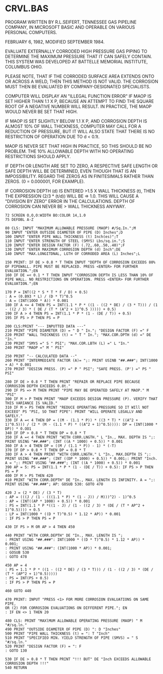 # CRVL.BAS

PROGRAM WRITTEN BY R.L.SEIFERT, TENNESSEE GAS PIPELINE COMPANY, IN MICROSOFT BASIC AND OPERABLE ON VARIOUS PERSONAL COMPUTERS.

FEBRUARY 6, 1982, MODIFIED SEPTEMBER 1984.

EVALUATE EXTERNALLY CORRODED HIGH PRESSURE GAS PIPING TO DETERMINE THE MAXIMUM PRESSURE THAT IT CAN SAFELY CONTAIN.
THIS SYSTEM WAS DEVELOPED AT BATTELLE MEMORIAL INSTITUTE, COLUMBUS OHIO.

PLEASE NOTE, THAT IF THE CORRODED SURFACE AREA EXTENDS ONTO OR ACROSS A WELD, THEN THIS METHOD IS NOT VALID.
THE CORROSION MUST THEN BE EVALUATED BY COMPANY-DESIGNATED SPECIALISTS.

COMPUTER WILL DISPLAY AN "ILLEGAL FUNCTION ERROR" IF MAOP IS SET HIGHER THAN 1.1 X P,
BECAUSE AN ATTEMPT TO FIND THE SQUARE ROOT OF A NEGATIVE NUMBER WILL RESULT.
IN PRACTICE, THE MAOP WOULD NEVER BE SET THAT HIGH.

IF MAOP IS SET SLIGHTLY BELOW 1.1 X P, AND CORROSION DEPTH IS ALMOST 10% OF WALL THICKNESS,
COMPUTER MAY CALL FOR A REDUCTION OF PRESSURE, BUT IT WILL ALSO STATE THAT THERE IS NO RESTRICTION OF OPERATION DUE TO d < 0.1t.

MAOP IS NEVER SET THAT HIGH IN PRACTICE, SO THIS SHOULD BE NO PROBLEM. THE 10% ALLOWABLE DEPTH WITH NO OPERATING RESTRICTIONS SHOULD APPLY.

IF DEPTH OR LENGTH ARE SET TO ZERO, A RESPECTIVE SAFE LENGTH OR SAFE DEPTH WILL BE DETERMINED, EVEN THOUGH THAT IS AN IMPOSSIBILITY.
REGARD THE ZEROS AS IN FINITESIMAL5 RATHER THAN ZEROS. (0 = 0.000001, FOR EXAMPLE).

IF CORROSION DEPTH (d) IS ENTERED >1.5 X WALL THICKNESS (t), THEN THE EXPRESSION (2/3 * (t/d)) WILL BE => 1.0.
THIS WILL CAUSE A "DIVISION BY ZERO" ERROR IN THE CALCULATIONS.
DEPTH OF CORROSION CAN NEVER BE > WALL THICKNESS ANYWAY.

```BASIC
72 SCREEN O,O,O:WIDTH BO:COLOR 14,1.0
75 DEFDBL A-Z

80 CLS: INPUT "MAXIMUM ALLOWABLE PRESSURE (MAOP) #/Sq.In.";M
90 INPUT "ENTER OUTSIDE DIAMETER OF PIPE (D) Inches";D
100 INPUT "ENTER PIPE WALL THICKNESS (t) Inch(es)";T
110 INPUT "ENTER STRENGTH OF STEEL (SMYS) Lbs/sq.in.";S
120 INPUT "ENTER DESIGN FACTOR (F) (.72,.60,.50,.40)";F
130 INPUT "ENTER MAXIMUM CORROSION DEPTH (d) Inch";DE
140 INPUT "MAX.LONGITDNAL, LGTH OF CORRODED AREA (L) Inches";L

150 PRINT: IF DE > 0.8 * T THEN INPUT "DEPTH OF CORROSION EXCEEDS 80% OF PIPEWALL. PIPE MUST BE REPLACED. PRESS <ENTER> FOR FURTHER EVALUATION.";EN
160 IF DE =< 0.1 * T THEN INPUT "CORROSION DEPTH IS LESS THAN 10% OF PIPE WALL. NO RESTRICTIONS ON OPERATION. PRESS <ENTER> FOR FURTHER EVALUATION.";EN

170 P = INT((2 * S * T * F / D) + 0.5)
: A = (0.B93 * L) / (D * T)^0.5
: A = (INT(1OOO * A)) * 0.001
180 IF A <= 4 THEN PS = INT(1.1 * P * ((1 - ((2 * DE) / (3 * T))) / (1 - ((2 / 3) * ( DE / (T * (A^2 + 1)^0.5 ))))) + 0.5)
190 IF A > 4 THEN PS = INT(1.1 * P * (1 - (DE / T)) + 0.5)
195 IF PS > P THEN PS = P

200 CLS:PRINT "--- INPUTTED DATA ---"
210 PRINT "PIPE DIAMETER (D) = " D " In."; "DESIGN FACTOR (F) =" F
220 PRINT "WALL THICKNESS (t) = " T " In."; "MAX.COR.DPTH (d) =" DE "In."
230 PRINT "SMYS =" S " PSI"; "MAX.COR.LBTH (L) =" L "In."
240 PRINT "MAOP =" M " PSI"

250 PRINT "-- CALCULATED DATA --"
260 PRINT "INTERMEDIATE FACTOR (A)= ";: PRINT USINB "##.###"; INT(1000 + A) * 0.001
270 PRINT "DESISN PRESS. (P) =" P " PSI"; "SAFE PRESS. (P') =" PS " PSI"

280 IF DE > 0.8 * T THEN PRINT "REPAIR OR REPLACE PIPE BECAUSE CORROSION DEPTH EXCEEDS 0.8t."
290 IF PS => M THEN PRINT "PIPE MAY BE OPERATED SAFELY AT MAOP." M "PSI"
300 IF M > P THEN PRINT "MAOP EXCEEDS DESIGN PRESSURE (P). VERIFY THAT THIS VARIANCE IS VALID."
310 IF M > PS THEN PRINT "REDUCE OPERATlNG PRESSURE SO IT WIll NOT EXCEEO" PS "PSI, SO THAT PIPE": PRINT "WILL OPERATE LEGALLV AND SAFELY."
330 IF A =< 4 THEN DP = ((M - (1.1 * P)) * ((3 * T) * ((A^2 + 1)^0.5))) / (2 * (M - (1.1 * P) * ((A^2 + 1)^0.5)))): DP = (INT(1000 * DP)) * 0.OO1
340 IF DP > 0.8 * T THEN DP = 0.8 * T
350 IF A =< 4 THEN PRINT "WITH CORR.LNGTH." L "In., MAX. DEPTH IS ";: PRINT USING "##.###"; (INT ((A * 1000) + 0.5)) * 0.001
360 IF A > 4 THEN DP = ((M / (1.1 * P)) - 1) * (-T)
370 IF DP > 0.8 * T THEN DP = 0.8 * T
38O IF A > 4 THEN PRINT "WITH CORR.LNGTH." L "In., MAX.DEPTH IS ";: PRINT USING "##.###"; (INT ((DP * 1000) + 0.5)) * 0.001;: PRINT "Inch. A = ";: PRINT USING "##.###"; (INT ((A * 1000) + 0.5)) * 0.001
390 AP = 5: PS = INT(1.1 * P * (1 - (DE / T)) + 0.5): IF PS > P THEN PS = P
400 IF M > PS THEN 420
410 PRINT "WITH CORR.DEPTH" DE "In., MAX. LENGTH IS INFINITY. A = ";: PRINT USING "##.###"; AP: GOSUB 530: GOTO 470

420 J = (2 * DE) / (3 * T)
: AP = (((J / (1 - (((1.1 * P) * (1 - J)) / M)))^2) - 1)^0.5
: AP = (INT((AP * 1000) + 0.5)) * 0.001
: PS = INT(1.1 * P *((1 - J) / (1 - ((2 / 3) * (DE / (T * AP^2 + 1)^0.5)))) + 0.5
: LP = INT(1000 * ((D * T)^0.5) * 1.12 * AP)) * 0.001
: IF PS > P THEN PS = P

430 IF PS > M OR AP > 4 THEN 450

440 PRINT "WlTH CORR.DEPTH" DE "In., MAX. LENGTH IS ";
: PRINT USING "##.###": INT(1000 * ((D * T)^0.5) * 1.12 * AP)) * 0.001;
: PRINT USING "##.###": (INT(1000 * AP)) * 0.001;
: GOSUB 530
: GOTO 478

450 AP = 4
: PS = 1.1 * P * ((1 - ((2 * DE) / (3 * T))) / (1 - ((2 / 3) * (DE / (T * (AP^2 + 1)^0.5)))))
: PS = INT(PS + 0.5)
: IF PS > P THEN PS = P

460 GOTO 440

470 PRINT: INPUT "PRESS <1> FOR MORE CORROSION EVALUATIONS ON SAME PIPE,
OR (2) FOR CORROSION EVALUATIONS ON DIFFERENT PIPE."; EN
: IF EN <> 1 THEN 20

480 CLS: PRINT "MAXlMUM ALLOWABLE OPERATING PRESSURE (MAOP) " M "#/sq.ln."
490 PRINT "OUTSIDE DIAMETER OF PIPE (D) ": D "Inches"
500 PRINT "PIPE WALL THICKNESS (t) = ": T "Inch"
510 PRINT "SPECIFIEO MIN. YIELD STRENGTH OF PIPE (SMVS) = " S "#/sq.ln."
520 PRINT "DESIGN FACTOR (F) = ": F 
: GOTO 130

530 IF DE > 0.8 * T THEN PRINT "!!! BUT" DE "Inch EXCEEDS ALLOWABLE CORROSION DEPTH !!!"
540 RETURN 
```
